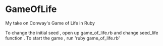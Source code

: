 GameOfLife
==========

My take on Conway's Game of Life in Ruby

To change the initial seed , open up game_of_life.rb and change seed_life function .
To start the game , run 'ruby game_of_life.rb'
